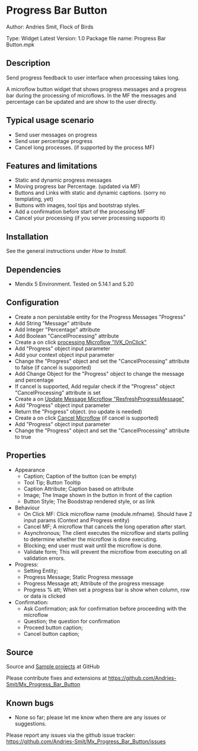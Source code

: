 # Progress Bar Button
Author: Andries Smit, Flock of Birds

Type: Widget
Latest Version: 1.0
Package file name: Progress Bar Button.mpk

## Description

Send progress feedback to user interface when processing takes long.

A microflow button widget that shows progress messages and a progress bar during the  processing of microflows. In the MF the messages and percentage can be updated and are show to the user directly.

## Typical usage scenario

* Send user messages on progress
* Send user percentage progress
* Cancel long processes. (if supported by the process MF)

## Features and limitations

* Static and dynamic progress messages
* Moving progress bar Percentage. (updated via MF) 
* Buttons and Links with static and dynamic captions. (sorry no templating, yet)
* Buttons with images, tool tips and bootstrap styles.
* Add a confirmation before start of the processing MF
* Cancel your processing (if you server processing supports it)

## Installation

See the general instructions under _How to Install._

## Dependencies

* Mendix 5 Environment. Tested on 5.14.1 and 5.20


## Configuration

* Create a non persistable entity for the Progress Messages "Progress"
 * Add String "Message" attribute
 * Add Integer "Percentage" attribute
 * Add Boolean "CancelProcessing" attribute
* Create a on click [processing Microflow "IVK_OnClick"](https://modelshare.mendix.com/models/63362fac-3e0e-4dfa-9d76-5d290c9a441e/progress-bar-on-click)
 * Add "Progress" object input parameter
 * Add your context object input parameter
 * Change the "Progress" object and set the "CancelProcessing" attribute to false (if cancel is supported)
 * Add Change Object for the "Progress" object to change the message and percentage
 * If cancel is supported, Add regular check  if the "Progress" object "CancelProcessing" attribute is set
* Create a on [Update Message Microflow "ResfreshProgressMessage"](https://modelshare.mendix.com/models/29086e36-69e9-47c3-a3f4-090cbdb8cf06/progress-bar-resfresh-progress-message)
 * Add "Progress" object input parameter
 * Return the "Progress" object. (no update is needed)
* Create a on click [Cancel Microflow](https://modelshare.mendix.com/models/4674e539-e58d-4469-957b-25080140c8b6/progress-bar-cancel-progress) (if cancel is supported)
 * Add "Progress" object input parameter
 * Change the "Progress" object and set the "CancelProcessing" attribute to true

## Properties

* Appearance
  * Caption; Caption of the button (can be empty)
  * Tool Tip; Button Tooltip
  * Caption Attribute; Caption based on attribute
  * Image; The Image shown in the button in front of the caption
  * Button Style; The Boodstrap rendered style, or as link
* Behaviour
  * On Click MF: Click microflow name (module.mfname). Should have 2 input params (Context and Progress entity)
  * Cancel MF; A microflow that cancels the long operation after start.
  * Asynchronous; The client executes the microflow and starts polling to determine whether the microflow is done executing.
  * Blocking; end user must wait until the microflow is done.
  * Validate form; This will prevent the microflow from executing on all validation errors.
* Progress:
  * Setting Entity;
  * Progress Message; Static Progress message
  * Progress Message att; Attribute of the progress message
  * Progress % att; When set a progress bar is show when column, row or data is clicked
* Confirmation:
  * Ask Confirmation; ask for confirmation before proceeding with the microflow
  * Question; the question for confirmation
  * Proceed button caption;
  * Cancel button caption;

## Source

Source and [Sample projects](https://github.com/Andries-Smit/Mx-Progress-Bar-Button/test) at GitHub

Please contribute fixes and extensions at
https://github.com/Andries-Smit/Mx_Progress_Bar_Button


## Known bugs

* None so far; please let me know when there are any issues or suggestions.

Please report any issues via the github issue tracker:
https://github.com/Andries-Smit/Mx_Progress_Bar_Button/issues